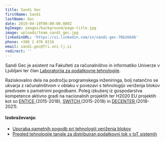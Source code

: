 ```yaml
---
title: Sandi Gec
firstName: Sandi
lastName: Gec
date: 2019-04-19T00:00:00.000Z
bgImage: images/background/page-title.jpg
image: uploads/team_sandi_gec.jpg
linkedinURL: 'https://si.linkedin.com/in/sandi-gec-70b26b4b'
phone: +386 1 476 8216
email: sandi.gec@fri.uni-lj.si
redirect: ''
---
```

Sandi Gec je asistent na Fakulteti za računalništvo in informatiko Univerze v Ljubljani ter član [Laboratorija za podatkovne tehnologije](https://www.fri.uni-lj.si/sl/laboratorij/lpt). 

Raziskovalno dela na področju programskega inženiringa, bolj natančno se ukvarja z računalništvom v oblaku v povezavi s tehnologijo veriženja blokov predvsem s pametnimi pogodbami. Poleg izkušenj iz gospodarstva kompetence aktivno gradi na nacionalnih projektih ter H2020 EU projektih kot so [ENTICE ](http://www.entice-project.eu/)(2015-2018), [SWITCH ](http://www.switchproject.eu/)(2015-2018) in [DECENTER ](https://www.decenter-project.eu/)(2018-2021).

#### Izobraževanja:

* [Uporaba pametnih pogodb pri tehnologiji veriženja blokov
  ](https://akademijafri.si/izobrazevanja/za-podjetja/uporaba_pametnih_pogodb_pri_tehnologiji_verizenja_blokov/)
* [Pregled tehnologije tangle za distribuiran podatkovni tok v IoT sistemih](https://akademijafri.si/izobrazevanja/za-podjetja/pregled_tehnologije_tangle_za_distribuiran_podatkovni_tok_v_iot_sistemih/)
